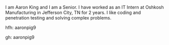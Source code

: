 I am Aaron King and I am a Senior. I have worked as an IT Intern at Oshkosh Manufacturing in Jefferson City, TN for 2 years. I like coding and penetration testing and solving complex problems.

hfh: aaronpig9

gh: aaronpig9
